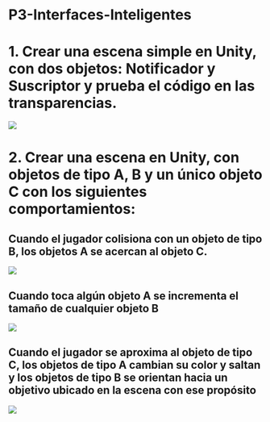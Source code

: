 # P3-Interfaces-Inteligentes

# 1. Crear una escena simple en Unity, con dos objetos: Notificador y Suscriptor y prueba el código en las transparencias.

![](https://github.com/alu0101350158/P3-Interfaces-Inteligentes/blob/main/media/1-1_Trim.gif)

# 2. Crear una escena en Unity, con objetos de tipo A, B y un único objeto C con los siguientes comportamientos:


## Cuando el jugador colisiona con un objeto de tipo B, los objetos A se acercan al objeto C. 

![](https://github.com/alu0101350158/P3-Interfaces-Inteligentes/blob/main/media/1_Trim.gif)

## Cuando toca algún objeto A se incrementa el tamaño de cualquier objeto B

![](https://github.com/alu0101350158/P3-Interfaces-Inteligentes/blob/main/media/2.gif)

## Cuando el jugador se aproxima al objeto de tipo C, los objetos de tipo A cambian su color y saltan y los objetos de tipo B se orientan hacia un objetivo ubicado en la escena con ese propósito

![](https://github.com/alu0101350158/P3-Interfaces-Inteligentes/blob/main/media/3.gif)

